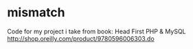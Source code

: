 # mismatch
Code for my project i take from book: Head First PHP & MySQL http://shop.oreilly.com/product/9780596006303.do
